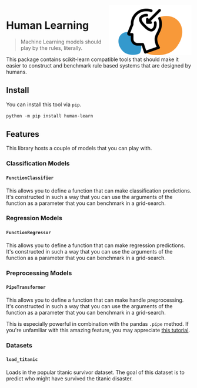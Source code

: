 <img src="docs/logo.png" width=225 align="right">

# Human Learning

> Machine Learning models should play by the rules, literally.

This package contains scikit-learn compatible tools that should make it easier
to construct and benchmark rule based systems that are designed by humans.

## Install

You can install this tool via `pip`.

```python
python -m pip install human-learn
```

## Features

This library hosts a couple of models that you can play with.

### Classification Models

#### `FunctionClassifier`

This allows you to define a function that can make classification predictions. It's
constructed in such a way that you can use the arguments of the function as a parameter
that you can benchmark in a grid-search.

### Regression Models

#### `FunctionRegressor`

This allows you to define a function that can make regression predictions. It's
constructed in such a way that you can use the arguments of the function as a parameter
that you can benchmark in a grid-search.


### Preprocessing Models

#### `PipeTransformer`

This allows you to define a function that can make handle preprocessing. It's
constructed in such a way that you can use the arguments of the function as a parameter
that you can benchmark in a grid-search.

This is especially powerful in combination with the pandas `.pipe` method. If you're
unfamiliar with this amazing feature, you may appreciate [this tutorial](https://calmcode.io/pandas-pipe/introduction.html).

### Datasets

#### `load_titanic`

Loads in the popular titanic survivor dataset. The goal of this dataset is to predict
who might have survived the titanic disaster.
